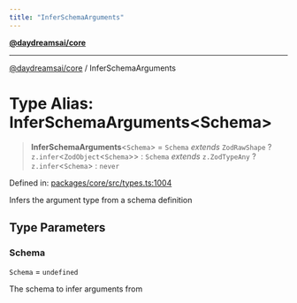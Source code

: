 ```yaml
---
title: "InferSchemaArguments"
---
```


[**@daydreamsai/core**](./api-reference.md)

***

[@daydreamsai/core](./api-reference.md) / InferSchemaArguments

# Type Alias: InferSchemaArguments\<Schema\>

> **InferSchemaArguments**\<`Schema`\> = `Schema` *extends* `ZodRawShape` ? `z.infer`\<`ZodObject`\<`Schema`\>\> : `Schema` *extends* `z.ZodTypeAny` ? `z.infer`\<`Schema`\> : `never`

Defined in: [packages/core/src/types.ts:1004](https://github.com/dojoengine/daydreams/blob/bbf75946e0d6d99fbdde4cebb2f8a4e8926724f1/packages/core/src/types.ts#L1004)

Infers the argument type from a schema definition

## Type Parameters

### Schema

`Schema` = `undefined`

The schema to infer arguments from
